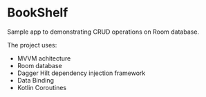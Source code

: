 # BookShelf
Sample app to demonstrating CRUD operations on Room database.

The project uses:
- MVVM achitecture
- Room database
- Dagger Hilt dependency injection framework
- Data Binding
- Kotlin Coroutines
